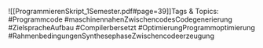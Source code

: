 
![[ProgrammierenSkript_1Semester.pdf#page=39]]Tags & Topics:
   #Programmcode
   #maschinennahenZwischencodesCodegenerierung
   #ZielspracheAufbau
   #Compilerbersetzt
   #OptimierungProgrammoptimierung
   #RahmenbedingungenSynthesephaseZwischencodeerzeugung